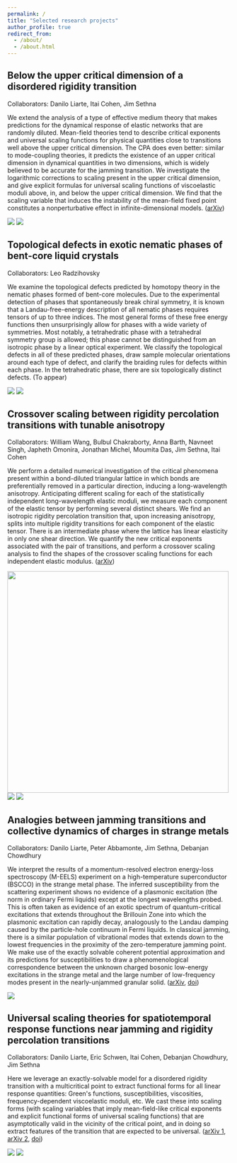 ```yaml
---
permalink: /
title: "Selected research projects"
author_profile: true
redirect_from: 
  - /about/
  - /about.html
---
```


## Below the upper critical dimension of a disordered rigidity transition
Collaborators: Danilo Liarte, Itai Cohen, Jim Sethna

We extend the analysis of a type of effective medium theory that makes predictions for the dynamical response of elastic networks that are randomly diluted. Mean-field theories tend to describe critical exponents and universal scaling functions for physical quantities close to transitions well above the upper critical dimension. The CPA does even better: similar to mode-coupling theories, it predicts the existence of an upper critical dimension in dynamical quantities in two dimensions, which is widely believed to be accurate for the jamming transition. We investigate the logarithmic corrections to scaling present in the upper critical dimension, and give explicit formulas for universal scaling functions of viscoelastic moduli above, in, and below the upper critical dimension. We find that the scaling variable that induces the instability of the mean-field fixed point constitutes a nonperturbative effect in infinite-dimensional models. ([arXiv](https://arxiv.org/abs/2407.14586))

<img src="/images/UCD1.png"/>

<img src="/images/UCD2.png"/>

## Topological defects in exotic nematic phases of bent-core liquid crystals
Collaborators: Leo Radzihovsky

We examine the topological defects predicted by homotopy theory in the nematic phases formed of bent-core molecules. Due to the experimental detection of phases that spontaneously break chiral symmetry, it is known that a Landau-free-energy description of all nematic phases requires tensors of up to three indices. The most general forms of these free energy functions then unsurprisingly allow for phases with a wide variety of symmetries. Most notably, a tetrahedratic phase with a tetrahedral symmetry group is allowed; this phase cannot be distinguished from an isotropic phase by a linear optical experiment. We classify the topological defects in all of these predicted phases, draw sample molecular orientations around each type of defect, and clarify the braiding rules for defects within each phase. In the tetrahedratic phase, there are six topologically distinct defects. (To appear)

<img src="/images/Leo1.png"/>

<img src="/images/Leo2.png"/>

## Crossover scaling between rigidity percolation transitions with tunable anisotropy
Collaborators: William Wang, Bulbul Chakraborty, Anna Barth, Navneet Singh, Japheth Omonira, Jonathan Michel, Moumita Das, Jim Sethna, Itai Cohen

We perform a detailed numerical investigation of the critical phenomena present within a bond-diluted triangular lattice in which bonds are preferentially removed in a particular direction, inducing a long-wavelength anisotropy. Anticipating different scaling for each of the statistically independent long-wavelength elastic moduli, we measure each component of the elastic tensor by performing several distinct shears. We find an isotropic rigidity percolation transition that, upon increasing anisotropy, splits into multiple rigidity transitions for each component of the elastic tensor. There is an intermediate phase where the lattice has linear elasticity in only one shear direction. We quantify the new critical exponents associated with the pair of transitions, and perform a crossover scaling analysis to find the shapes of the crossover scaling functions for each independent elastic modulus. ([arXiv](https://arxiv.org/abs/2409.08565))

<img src="/images/Will1.png" width="500">

<img src="/images/Will2.png"/>

<img src="/images/Will3.png"/>

## Analogies between jamming transitions and collective dynamics of charges in strange metals
Collaborators: Danilo Liarte, Peter Abbamonte, Jim Sethna, Debanjan Chowdhury

We interpret the results of a momentum-resolved electron energy-loss spectroscopy (M-EELS) experiment on a high-temperature superconductor (BSCCO) in the strange metal phase. The inferred susceptibility from the scattering experiment shows no evidence of a plasmonic excitation (the norm in ordinary Fermi liquids) except at the longest wavelengths probed. This is often taken as evidence of an exotic spectrum of quantum-critical excitations that extends throughout the Brillouin Zone into which the plasmonic excitation can rapidly decay, analogously to the Landau damping caused by the particle-hole continuum in Fermi liquids. In classical jamming, there is a similar population of vibrational modes that extends down to the lowest frequencies in the proximity of the zero-temperature jamming point. We make use of the exactly solvable coherent potential approximation and its predictions for susceptibilities to draw a phenomenological correspondence between the unknown charged bosonic low-energy excitations in the strange metal and the large number of low-frequency modes present in the nearly-unjammed granular solid. ([arXiv](https://arxiv.org/abs/2210.16325), [doi](https://doi.org/10.1038/s41467-023-39499-x))

<img src="/images/ElectronJamming.png"/>

## Universal scaling theories for spatiotemporal response functions near jamming and rigidity percolation transitions
Collaborators: Danilo Liarte, Eric Schwen, Itai Cohen, Debanjan Chowdhury, Jim Sethna

Here we leverage an exactly-solvable model for a disordered rigidity transition with a multicritical point to extract functional forms for all linear response quantities: Green's functions, susceptibilities, viscosities, frequency-dependent viscoelastic moduli, etc. We cast these into scaling forms (with scaling variables that imply mean-field-like critical exponents and explicit functional forms of universal scaling functions) that are asymptotically valid in the vicinity of the critical point, and in doing so extract features of the transition that are expected to be universal. ([arXiv 1](https://arxiv.org/abs/2103.07474), [arXiv 2](https://arxiv.org/abs/2202.13933), [doi](https://doi.org/10.1103/PhysRevE.106.L052601))

<img src="/images/Danilo1.png"/>

<img src="/images/Danilo2.png"/>
